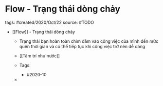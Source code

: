# Flow - Trạng thái dòng chảy

tags: #created/2020/Oct/22
source: #TODO

- [[Flow]] - Trạng thái dòng chảy
    - Trạng thái bạn hoàn toàn chìm đắm vào công việc của mình đến mức quên thời gian và có thể tiếp tục khi công việc trở nên dễ dàng
    - [[Tâm trí như nước]]

    - Tags:
        - #2020-10
    -